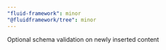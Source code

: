 ```yaml
---
"fluid-framework": minor
"@fluidframework/tree": minor
---
```


Optional schema validation on newly inserted content
